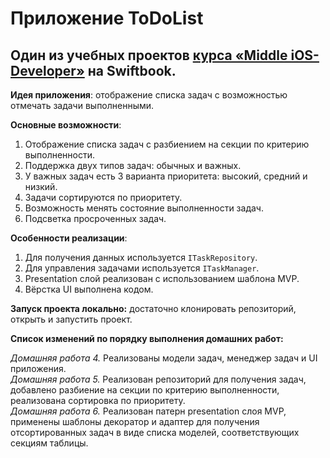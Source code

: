 # Приложение ToDoList

## Один из учебных проектов [курса «Middle iOS-Developer»](https://swiftbook.org/professions/71/show_promo) на Swiftbook.
**Идея приложения**: отображение списка задач с возможностью отмечать задачи выполненными.

**Основные возможности**:

1. Отображение списка задач с разбиением на секции по критерию выполненности.
2. Поддержка двух типов задач: обычных и важных.
3. У важных задач есть 3 варианта приоритета: высокий, средний и низкий.
4. Задачи сортируются по приоритету.
5. Возможность менять состояние выполненности задач.
6. Подсветка просроченных задач.

**Особенности реализации**:

1. Для получения данных используется `ITaskRepository`.
2. Для управления задачами используется `ITaskManager`.
3. Presentation слой реализован с использованием шаблона MVP.
4. Вёрстка UI выполнена кодом.

**Запуск проекта локально:** достаточно клонировать репозиторий, открыть и запустить проект.

**Список изменений по порядку выполнения домашних работ:**

*Домашняя работа 4.* Реализованы модели задач, менеджер задач и UI приложения.  
*Домашняя работа 5.* Реализован репозиторий для получения задач, добавлено разбиение на секции по критерию выполненности, реализована сортировка по приоритету.  
*Домашняя работа 6.* Реализован патерн presentation слоя MVP, применены шаблоны декоратор и адаптер для получения отсортированных задач в виде списка моделей, соответствующих секциям таблицы.
